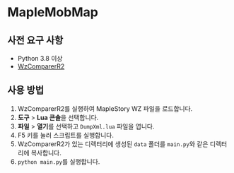 # MapleMobMap

## 사전 요구 사항

- Python 3.8 이상
- [WzComparerR2](https://github.com/seotbeo/WzComparerR2/releases)

## 사용 방법

1. WzComparerR2를 실행하여 MapleStory WZ 파일을 로드합니다.
2. **도구** > **Lua 콘솔**을 선택합니다.
3. **파일** > **열기**를 선택하고 `DumpXml.lua` 파일을 엽니다.
4. F5 키를 눌러 스크립트를 실행합니다.
5. WzComparerR2가 있는 디렉터리에 생성된 `data` 폴더를 `main.py`와 같은 디렉터리에 복사합니다.
6. `python main.py`를 실행합니다.
